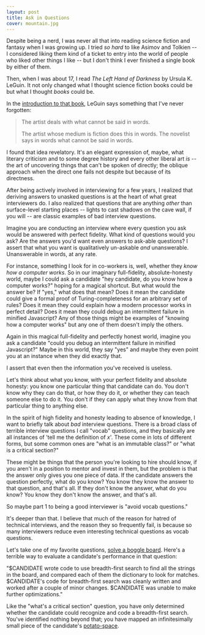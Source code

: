 ```yaml
---
layout: post
title: Ask in Questions
cover: mountain.jpg
---
```


Despite being a nerd, I was never all that into reading science fiction and fantasy when I was growing up. I tried _so hard_ to like Asimov and Tolkien -- I considered liking them kind of a ticket to entry into the world of people who liked other things I like -- but I don't think I ever finished a single book by either of them.

Then, when I was about 17, I read _The Left Hand of Darkness_ by Ursula K. LeGuin. It not only changed what I thought science fiction books could be but what I thought _books_ could be.

In the [introduction to that book](http://theliterarylink.com/leguinintro.html), LeGuin says something that I've never forgotten:

>The artist deals with what cannot be said in words. 
>
>The artist whose medium is fiction does this in words. The novelist says in words what cannot be said in words.

I found that idea revelatory. It's an elegant expression of, maybe, what literary criticism and to some degree history and every other liberal art _is_ -- the art of uncovering things that can't be spoken of directly; the oblique approach when the direct one fails not despite but because of its directness.

After being actively involved in interviewing for a few years, I realized that deriving answers to unasked questions is at the heart of what great interviewers do. I also realized that questions that are anything _other_ than surface-level starting places -- lights to cast shadows on the cave wall, if you will -- are classic examples of bad interview questions.

Imagine you are conducting an interview where every question you ask would be answered with perfect fidelity. What kind of questions would you ask? Are the answers you'd want even answers to ask-able questions? I assert that what you want is qualitatively un-askable _and_ unanswerable. Unanswerable in words, at any rate.

For instance, something I look for in co-workers is, well, whether they _know how a computer works_. So in our imaginary full-fidelity, absolute-honesty world, maybe I could ask a candidate "hey candidate, do you know how a computer works?" hoping for a magical shortcut. But what would the answer be? If "yes," what does that mean? Does it mean the candidate could give a formal proof of Turing-completeness for an arbitrary set of rules? Does it mean they could explain how a modern processor works in perfect detail? Does it mean they could debug an intermittent failure in minified Javascript? Any of those things might be examples of "knowing how a computer works" but any one of them doesn't imply the others.

Again in this magical full-fidelity and perfectly honest world, imagine you ask a candidate "could you debug an intermittent failure in minified Javascript?" Maybe in this world, they say "yes" and maybe they even point you at an instance when they did exactly that.

I assert that even then the information you've received is useless.

Let's think about what you know, with your perfect fidelity and absolute honesty: you know one particular thing that candidate can do. You don't know why they can do that, or how they do it, or whether they can teach someone else to do it. You don't if they can apply what they know from that particular thing to anything else.

In the spirit of high fidelity and honesty leading to absence of knowledge, I want to briefly talk about _bad_ interview questions. There is a broad class of terrible interview questions I call "vocab" questions, and they basically are all instances of 'tell me the definition of _x_'. These come in lots of different forms, but some common ones are "what is an immutable class?" or "what is a critical section?"

These might be things that the person you're looking to hire should know, if you aren't in a position to mentor and invest in them, but the problem is that the answer only gives you one piece of data. If the candidate answers the question perfectly, what do you know? You know they know the answer to that question, and that's all. If they don't know the answer, what do you know? You know they don't know the answer, and that's all.

So maybe part 1 to being a good interviewer is "avoid vocab questions."

It's deeper than that. I believe that much of the reason for hatred of technical interviews, and the reason they so frequently fail, is because so many interviewers reduce even interesting technical questions as vocab questions.

Let's take one of my favorite questions, [solve a boggle board](http://stackoverflow.com/questions/746082/how-to-find-list-of-possible-words-from-a-letter-matrix-boggle-solver). Here's a terrible way to evaluate a candidate's performance in that question:

"$CANDIDATE wrote code to use breadth-first search to find all the strings in the board, and compared each of them the dictionary to look for matches. $CANDIDATE's code for breadth-first search was cleanly written and worked after a couple of minor changes. $CANDIDATE was unable to make further optimizations."

Like the "what's a critical section" question, you have only determined whether the candidate could recognize and code a breadth-first search. You've identified nothing beyond that; you have mapped an infinitesimally small piece of the candidate's [potato-space](/2015/12/16/lowering-the-bar/).